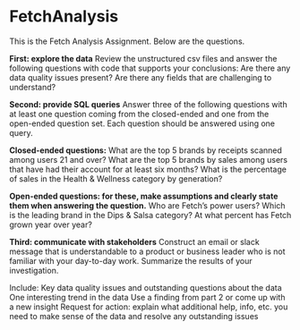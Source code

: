 # FetchAnalysis
This is the Fetch Analysis Assignment. Below are the questions.


**First: explore the data**
Review the unstructured csv files and answer the following questions with code that supports your conclusions:
Are there any data quality issues present?
Are there any fields that are challenging to understand?

**Second: provide SQL queries**
Answer three of the following questions with at least one question coming from the closed-ended and one from the open-ended question set. Each question should be answered using one query.

**Closed-ended questions:**
What are the top 5 brands by receipts scanned among users 21 and over?
What are the top 5 brands by sales among users that have had their account for at least six months?
What is the percentage of sales in the Health & Wellness category by generation?

**Open-ended questions: for these, make assumptions and clearly state them when answering the question.**
Who are Fetch’s power users?
Which is the leading brand in the Dips & Salsa category?
At what percent has Fetch grown year over year?

**Third: communicate with stakeholders**
Construct an email or slack message that is understandable to a product or business leader who is not familiar with your day-to-day work. Summarize the results of your investigation. 

Include:
Key data quality issues and outstanding questions about the data
One interesting trend in the data
Use a finding from part 2 or come up with a new insight
Request for action: explain what additional help, info, etc. you need to make sense of the data and resolve any outstanding issues

